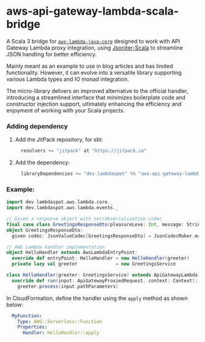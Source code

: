 # aws-api-gateway-lambda-scala-bridge

A Scala 3 bridge
for [`aws-lambda-java-core`](https://github.com/aws/aws-lambda-java-libs/tree/main/aws-lambda-java-core) designed to
work with API Gateway Lambda proxy integration, using
[Jsoniter-Scala](https://blog.lambdaspot.dev/the-fastest-and-safest-json-parser-and-serializer-for-scala) to streamline
JSON handling for better efficiency.

Mainly meant as an example to use in blog articles and has limited functionality. However, it can evolve into a
versatile library supporting various Lambda types and IO monad integration.

The micro-library delivers an improved alternative to the official handler, introducing a streamlined interface that minimizes
boilerplate code and constructor injection support, ultimately enhancing the efficiency and enjoyment of working with
your Scala projects.

### Adding dependency

1.  Add the JitPack repository, for sbt:

    ```scala
      resolvers += "jitpack" at "https://jitpack.io"
    ```

2. Add the dependency:
   ```scala
     libraryDependencies += "dev.lambdaspot" %% "aws-api-gateway-lambda-scala-bridge" % "0.1.0"
   ```

### Example:

```scala
import dev.lambdaspot.aws.lambda.core._
import dev.lambdaspot.aws.lambda.events._

// Given a response object with ser/deserialization codec
final case class GreetingsResponseDto(pleasureLeve: Int, message: String)
object GreetingsResponseDto:
  given codec: JsonValueCodec[GreetingsResponseDto] = JsonCodecMaker.make

// AWS Lambda handler implementation
object HelloHandler extends AwsLambdaEntryPoint:
  override def entryPoint: HelloHandler = new HelloHandler(greeter)
  private lazy val greeter              = new GreetingsService

class HelloHandler(greeter: GreetingsService) extends ApiGatewayLambda[GreetingsResponseDto]:
  override def run(input: ApiGatewayProxiedRequest, context: Context): Try[GreetingsResponseDto] =
    greeter.process(input.pathParameters)
```

In CloudFormation, define the handler using the `apply` method as shown below:

```yaml
  MyFunction:
    Type: AWS::Serverless::Function
    Properties:
      Handler: HelloHandler::apply
```
